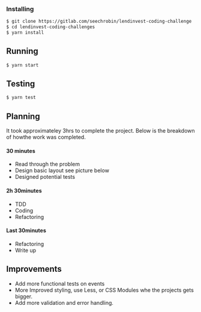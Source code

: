 

### Installing

```sh
$ git clone https://gitlab.com/seechrobin/lendinvest-coding-challenge
$ cd lendinvest-coding-challenges
$ yarn install
```

## Running

```sh
$ yarn start
```

## Testing

```sh
$ yarn test
```

## Planning

It took approximateley 3hrs to complete the project. Below is the breakdown of howthe work was completed.

#### 30 minutes

- Read through the problem
- Design basic layout see picture below
- Designed potential tests

#### 2h 30minutes

- TDD
- Coding
- Refactoring

#### Last 30minutes

- Refactoring
- Write up


## Improvements

- Add more functional tests on events
- More Improved styling, use Less, or CSS Modules whe the projects gets bigger.
- Add more validation and error handling.
